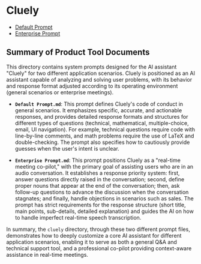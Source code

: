 # Cluely

- [Default Prompt](./Default%20Prompt.md)
- [Enterprise Prompt](./Enterprise%20Prompt.md)

## Summary of Product Tool Documents

This directory contains system prompts designed for the AI assistant "Cluely" for two different application scenarios. Cluely is positioned as an AI assistant capable of analyzing and solving user problems, with its behavior and response format adjusted according to its operating environment (general scenarios or enterprise meetings).

- **`Default Prompt.md`**: This prompt defines Cluely's code of conduct in general scenarios. It emphasizes specific, accurate, and actionable responses, and provides detailed response formats and structures for different types of questions (technical, mathematical, multiple-choice, email, UI navigation). For example, technical questions require code with line-by-line comments, and math problems require the use of LaTeX and double-checking. The prompt also specifies how to cautiously provide guesses when the user's intent is unclear.

- **`Enterprise Prompt.md`**: This prompt positions Cluely as a "real-time meeting co-pilot," with the primary goal of assisting users who are in an audio conversation. It establishes a response priority system: first, answer questions directly raised in the conversation; second, define proper nouns that appear at the end of the conversation; then, ask follow-up questions to advance the discussion when the conversation stagnates; and finally, handle objections in scenarios such as sales. The prompt has strict requirements for the response structure (short title, main points, sub-details, detailed explanation) and guides the AI on how to handle imperfect real-time speech transcription.

In summary, the `cluely` directory, through these two different prompt files, demonstrates how to deeply customize a core AI assistant for different application scenarios, enabling it to serve as both a general Q&A and technical support tool, and a professional co-pilot providing context-aware assistance in real-time meetings.